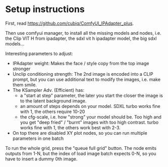 # Setup instructions

First, read https://github.com/cubiq/ComfyUI_IPAdapter_plus.

Then use comfyui manager, to install all the missing models and nodes, i.e. the Clip VIT H from ipadapter, the sdxl vit h ipadapter model, the big sdxl models...

Interesting parameters to adjust: 
* IPAdapter weight: Makes the face / style copy from the top image stronger
* Unclip conditioning strength: The 2nd image is encoded into a CLIP prompt, but you can use additional text to modify the images, i.e. make them smile.
* The KSampler Adv. (Efficient) has:
  * a "start at step" parameter, the later you start the closer the image is to the latent background image.
  * an amount of steps depends on your model. SDXL turbo works fine with 1, the others require 10-20
  * the cfg-scale, i.e. how "strong" your model should be. Too high and you get "deep fried" / "burnt" images with too high contrast. turbo works fine with 1, the others work best with 2-3.
* On top there are disabled XY plot nodes, so you can run multiple parameters in one batch

To run the whole grid, press the "queue full grid" button. The node emits outputs from 1-N, but the index of load image batch expects 0-N, so you have to insert a dummy 0th image.
